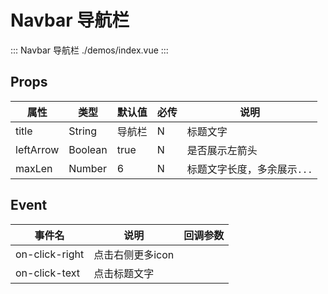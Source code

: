 # Navbar 导航栏

::: Navbar 导航栏 ./demos/index.vue
:::

## Props

| 属性 | 类型 | 默认值 | 必传 | 说明 |
|-----|-----|-----|-----|-----|
|title|String|导航栏|N|标题文字|
|leftArrow|Boolean|true|N|是否展示左箭头|
|maxLen|Number|6 |N|标题文字长度，多余展示`...`|

## Event

| 事件名 | 说明 | 回调参数 |
|-------|-----|---------|
|on-click-right|点击右侧更多icon||
|on-click-text|点击标题文字||
